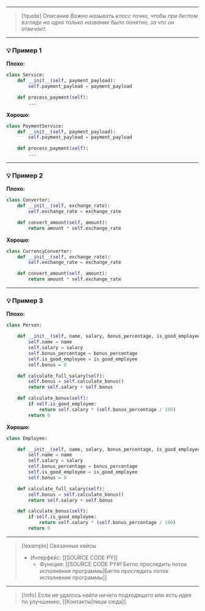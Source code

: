 ***

>[!quote] Описание
_Важно называть класс точно, чтобы при беглом взгляде на одно только название было понятно, за что он отвечает._

***
### 💡 Пример 1

**Плохо:**
```python
class Service:
    def __init__(self, payment_payload):
        self.payment_payload = payment_payload

    def process_payment(self):
        ...
```

**Хорошо:**
```python
class PaymentService:
    def __init__(self, payment_payload):
        self.payment_payload = payment_payload

    def process_payment(self):
        ...
```

***
### 💡 Пример 2

**Плохо:**
```python
class Converter:
    def __init__(self, exchange_rate):
        self.exchange_rate = exchange_rate

    def convert_amount(self, amount):
        return amount * self.exchange_rate
```

**Хорошо:**
```python
class CurrencyConverter:
    def __init__(self, exchange_rate):
        self.exchange_rate = exchange_rate

    def convert_amount(self, amount):
        return amount * self.exchange_rate
```

***
### 💡 Пример 3

**Плохо:**
```python
class Person:

    def __init__(self, name, salary, bonus_percentage, is_good_employee):
        self.name = name
        self.salary = salary
        self.bonus_percentage = bonus_percentage
        self.is_good_employee = is_good_employee
        self.bonus = 0

    def calculate_full_salary(self):
        self.bonus = self.calculate_bonus()
        return self.salary + self.bonus

    def calculate_bonus(self):
        if self.is_good_employee:
            return self.salary * (self.bonus_percentage / 100)
        return 0
```

**Хорошо:**
```python
class Employee:

    def __init__(self, name, salary, bonus_percentage, is_good_employee):
        self.name = name
        self.salary = salary
        self.bonus_percentage = bonus_percentage
        self.is_good_employee = is_good_employee
        self.bonus = 0

    def calculate_full_salary(self):
        self.bonus = self.calculate_bonus()
        return self.salary + self.bonus

    def calculate_bonus(self):
        if self.is_good_employee:
            return self.salary * (self.bonus_percentage / 100)
        return 0
```

***

> [!example] Связанные кейсы
>- Интерфейс: [[SOURCE CODE PY]]
>	- Функция: [[SOURCE CODE PY#𝑓 Бегло проследить поток исполнения программы|Бегло проследить поток исполнения программы]]

***

> [!info]
> Если не удалось найти ничего подходящего или есть идея по улучшению, [[Контакты|пиши сюда]].
